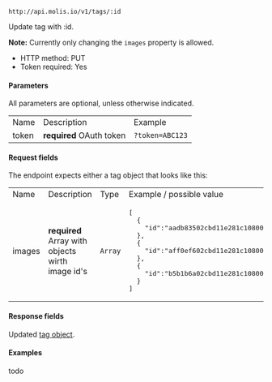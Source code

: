`http://api.molis.io/v1/tags/:id`

Update tag with :id.

<strong>Note:</strong> Currently only changing the ```images``` property is allowed.

* HTTP method: PUT
* Token required: Yes

#### Parameters
All parameters are optional, unless otherwise indicated.
<table>
  <tr>
    <td>Name</td>
    <td>Description</td>
    <td>Example</td>
  </tr>
  <tr>
    <td>token</td>
    <td><strong>required</strong> OAuth token</td>
    <td><code>?token=ABC123</td>
  </tr>
</table>

#### Request fields
The endpoint expects either a tag object that looks like this:

<table>
  <tr>
    <td>Name</td>
    <td>Description</td>
    <td>Type</td>
    <td>Example / possible value</td>
  </tr>
  <tr>
    <td>images</td>
    <td><strong>required</strong> Array with objects wirth image id's</td>
    <td><code>Array</code></td>
    <td><pre>[
  {
    "id":"aadb83502cbd11e281c10800200c9a66"
  }, 
  {
    "id":"aff0ef602cbd11e281c10800200c9a66"
  }, 
  {
    "id":"b5b1b6a02cbd11e281c10800200c9a66"
  }
]</pre></td>
  </tr>
</table>


#### Response fields
Updated <a href="tag-object.md">tag object</a>.

#### Examples
todo
